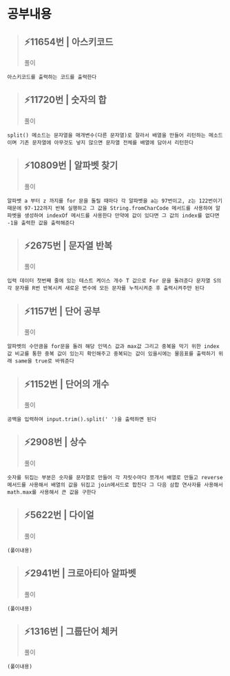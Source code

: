 # 공부내용 



> ⚡11654번 | 아스키코드
> ------------
>  풀이
```
아스키코드를 출력하는 코드를 출력한다
```

> ⚡11720번 | 숫자의 합
> ------------
>  풀이
```
split() 메소드는 문자열을 매개변수(다른 문자열)로 잘라서 배열을 만들어 리턴하는 메소드이며 기존 문자열에 아무것도 넣지 않으면 문자열 전체를 배열에 담아서 리턴한다
```

> ⚡10809번 | 알파벳 찾기
> ------------
>  풀이
```
알파벳 a 부터 z 까지를 for 문을 돌릴 때마다 각 알파벳을 a는 97번이고, z는 122번이기 때문에 97-122까지 반복 실행하고 그 값을 String.fromCharCode 메서드를 사용하여 알파벳을 생성하여 indexOf 메서드를 사용한다 만약에 값이 있다면 그 값의 index를 없다면 -1을 출력한 값을 출력해준다
```

> ⚡2675번 | 문자열 반복
> ------------
>  풀이
```
입력 데이터 첫번째 줄에 있는 테스트 케이스 개수 T 값으로 For 문을 돌려준다 문자열 S의 각 문자를 R번 반복시켜 새로운 변수에 모든 문자를 누적시켜준 후 출력시켜주먄 된다
```

> ⚡1157번 | 단어 공부
> ------------
>  풀이
```
알파벳의 수만큼을 for문을 돌려 해당 인덱스 값과 max값 그리고 중복을 막기 위한 index 값 비교를 통한 중복 값이 있는지 확인해주고 중복되는 값이 있을시에는 물음표를 출력하기 위래 same을 true로 바꿔준다
```

> ⚡1152번 | 단어의 개수
> ------------
>  풀이
```
공백을 입력하여 input.trim().split(' ')을 출력하면 된다
```

> ⚡2908번 | 상수
> ------------
>  풀이
```
숫자를 뒤집는 부분은 숫자를 문자열로 만들어 각 자릿수마다 쪼개서 배열로 만들고 reverse메서드를 사용해서 배열의 값을 뒤집고 join메서드로 합친다 그 다음 삼합 연사자를 사용해서 math.max를 사용해서 큰 값을 구한다
```

> ⚡5622번 | 다이얼
> ------------
>  풀이
```
(풀이내용)
```

> ⚡2941번 | 크로아티아 알파벳
> ------------
>  풀이
```
(풀이내용)
```

> ⚡1316번 | 그룹단어 체커
> ------------
>  풀이
```
(풀이내용)
```
